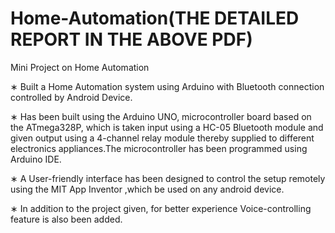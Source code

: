 # Home-Automation(THE DETAILED REPORT IN THE ABOVE PDF)
Mini Project on Home Automation

∗ Built a Home Automation system using Arduino with Bluetooth connection controlled by Android Device.

∗ Has been built using the Arduino UNO, microcontroller board based on the ATmega328P, which is taken input using a
HC-05 Bluetooth module and given output using a 4-channel relay module thereby supplied to different electronics
appliances.The microcontroller has been programmed using Arduino IDE.

∗ A User-friendly interface has been designed to control the setup remotely using the MIT App Inventor ,which be used on
any android device.

∗ In addition to the project given, for better experience Voice-controlling feature is also been added.
